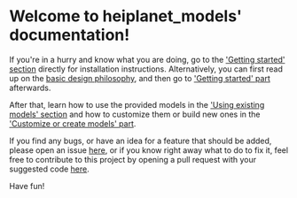 # Welcome to heiplanet_models' documentation!

If you're in a hurry and know what you are doing, go to the ['Getting started' section](getting_started.md) directly for installation instructions. Alternatively, you can first read up on the [basic design philosophy](basic_design.md), and then go to ['Getting started' part](getting_started.md) afterwards.

After that, learn how to use the provided models in the ['Using existing models' section](using_existing_models.md) and how to customize them or build new ones in the ['Customize or create models' part](customize_or_create_models.md).

If you find any bugs, or have an idea for a feature that should be added, please open an issue [here](https://github.com/ssciwr/onehealth-model-backend/issues), or if you know right away what to do to fix it, feel free to contribute to this project by opening a pull request with your suggested code [here](https://github.com/ssciwr/onehealth-model-backend/pulls). 

Have fun!